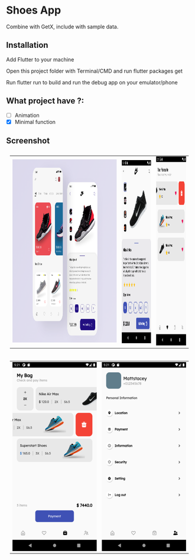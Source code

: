 # Shoes App

Combine with GetX, include with sample data.

## Installation
Add Flutter to your machine

Open this project folder with Terminal/CMD and run flutter packages get

Run flutter run to build and run the debug app on your emulator/phone

## What project have ?:
- [ ] Animation
- [X] Minimal function
## Screenshot

<table style="padding:10px">
  <tr>
    <td> <img src="./screenshots/1.png"  alt="1" width = 1000px height = 496px ></td>
   <td><img src="./screenshots/shoes_detail.png" align="right" alt="2" width = 279px height = 496px></td>
   <td><img src="./screenshots/favourite_page.png" alt="3" width = 288px height = 512px></td>
  </tr>
</table>

<table style="padding:10px">
  <tr>
      <td><img src="./screenshots/bag_page.png" alt="4" width = 288px height = 512px></td>
    <td><img src="./screenshots/profile_page.png" alt="5" width = 288px height = 512px></td>
  </tr>
</table>
